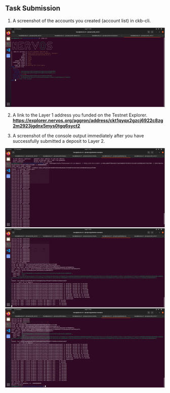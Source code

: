 ## Task Submission
1. A screenshot of the accounts you created (account list) in ckb-cli.

![Alt text](https://github.com/knnlrts/nervos-hackaton/blob/main/task-1/account-created.png)

2. A link to the Layer 1 address you funded on the Testnet Explorer.
**https://explorer.nervos.org/aggron/address/ckt1qyqx2gzcj6922c8zg2m2923jgdnx5mys0tgq6syct2**

3. A screenshot of the console output immediately after you have successfully submitted a deposit to Layer 2.

![Alt text](https://github.com/knnlrts/nervos-hackaton/blob/main/task-1/layer2-deposit-1.png)
![Alt text](https://github.com/knnlrts/nervos-hackaton/blob/main/task-1/layer2-deposit-2.png)
![Alt text](https://github.com/knnlrts/nervos-hackaton/blob/main/task-1/layer2-deposit-3.png)